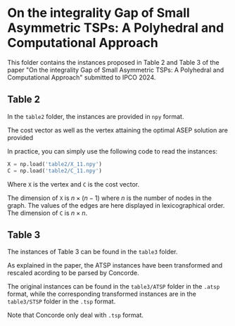 # On the integrality Gap of Small Asymmetric TSPs: A Polyhedral and Computational Approach
This folder contains the instances proposed in Table 2 and Table 3 of the paper "On the integrality Gap of Small Asymmetric TSPs: A Polyhedral and Computational Approach" submitted to IPCO 2024.

## Table 2
In the `table2` folder, the instances are provided in `npy` format.

The cost vector as well as the vertex attaining the optimal ASEP solution are provided

In practice, you can simply use the following code to read the instances:
```python
X = np.load('table2/X_11.npy')
C = np.load('table2/C_11.npy')
```
Where `X` is the vertex and `C` is the cost vector.

The dimension of `X` is $n \times (n-1)$ where $n$ is the number of nodes in the graph. The values of the edges are here displayed in lexicographical order.
The dimension of `C` is $n \times n$.

## Table 3
The instances of Table 3 can be found in the `table3` folder. 

As explained in the paper, the ATSP instances have been transformed and rescaled acording to be parsed by Concorde.

The original instances can be found in the `table3/ATSP` folder in the `.atsp` format, while the corresponding transformed instances are in the `table3/STSP` folder in the `.tsp` format.

Note that Concorde only deal with `.tsp` format.